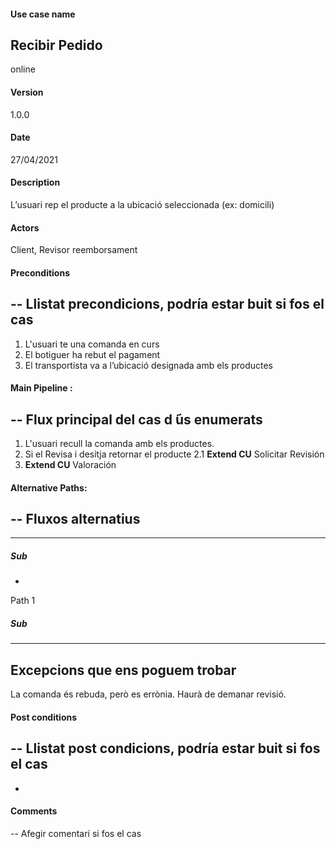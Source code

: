 #### Use case name
Recibir Pedido
-
online
#### Version
1.0.0
#### Date
27/04/2021
#### Description
L’usuari rep el producte a la ubicació seleccionada (ex: domicili)
#### Actors
Client, Revisor reemborsament
#### Preconditions
--
Llistat precondicions, podría
estar buit si fos el cas
--
1. L'usuari te una comanda en curs
2. El botiguer ha rebut el pagament
3. El transportista va a l’ubicació designada amb els productes
 
#### Main Pipeline :
--
Flux principal del cas d ́ús enumerats
--
1. L'usuari recull la comanda amb els productes.
2. Si el Revisa i desitja retornar el producte
2.1 **Extend CU** Solicitar Revisión
3. **Extend CU** Valoración 
#### Alternative Paths:
--
Fluxos alternatius
--
---
##### Sub
-
Path 1
##### Sub
---
Excepcions que ens poguem trobar
--
La comanda és rebuda, però es errònia. Haurà de demanar revisió.
#### Post conditions
--
Llistat post condicions, podría estar buit si fos el cas
--
-
#### Comments
--
Afegir comentari si fos el cas
